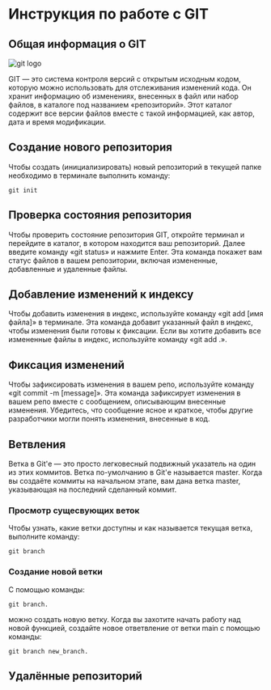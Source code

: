 # **Инструкция по работе с GIT**

## Общая информация о GIT

![git logo](git.jpg)

GIT — это система контроля версий с открытым исходным кодом, которую можно использовать для отслеживания изменений кода. Он хранит информацию об изменениях, внесенных в файл или набор файлов, в каталоге под названием «репозиторий». Этот каталог содержит все версии файлов вместе с такой информацией, как автор, дата и время модификации.

## Создание нового репозитория

Чтобы создать (инициализировать) новый репозиторий в текущей папке необходимо в терминале выполнить команду:

    git init

## Проверка состояния репозитория

Чтобы проверить состояние репозитория GIT, откройте терминал и перейдите в каталог, в котором находится ваш репозиторий. Далее введите команду «git status» и нажмите Enter. Эта команда покажет вам статус файлов в вашем репозитории, включая измененные, добавленные и удаленные файлы.

## Добавление изменений к индексу

Чтобы добавить изменения в индекс, используйте команду «git add [имя файла]» в терминале. Эта команда добавит указанный файл в индекс, чтобы изменения были готовы к фиксации. Если вы хотите добавить все измененные файлы в индекс, используйте команду «git add .».

## Фиксация изменений

Чтобы зафиксировать изменения в вашем репо, используйте команду «git commit -m [message]». Эта команда зафиксирует изменения в вашем репо вместе с сообщением, описывающим внесенные изменения. Убедитесь, что сообщение ясное и краткое, чтобы другие разработчики могли понять изменения, внесенные в код.

## Ветвления

Ветка в Git'е — это просто легковесный подвижный указатель на один из этих коммитов. Ветка по-умолчанию в Git'е называется master. Когда вы создаёте коммиты на начальном этапе, вам дана ветка master, указывающая на последний сделанный коммит. 


### Просмотр сущесвующих веток

Чтобы узнать, какие ветки доступны и как называется текущая ветка,
выполните команду:

    git branch

### Создание новой ветки

С помощью команды:
    
    git branch.

можно создать новую ветку. Когда вы захотите начать работу над новой функцией, создайте новое ответвление от ветки main с помощью команды:
    
    git branch new_branch.

## Удалённые репозиторий
